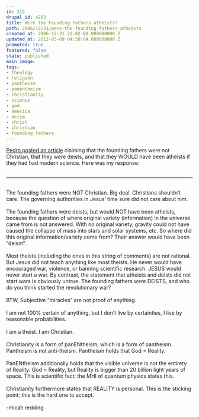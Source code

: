 ```yaml
---
id: 315
drupal_id: 4283
title: Were the Founding Fathers atheists?
path: 2006/12/31/were-the-founding-fathers-atheists
created_at: 2006-12-31 22:02:00.000000000 Z
updated_at: 2012-03-09 04:50:04.000000000 Z
promoted: true
featured: false
state: published
main_image: 
tags:
- theology
- religion
- pantheism
- panentheism
- christianity
- science
- god
- america
- deism
- christ
- christian
- founding fathers
---
```

<a href="http://www.wayofthemind.org/2006/12/28/deism-and-pantheism/">Pedro posted an article</a> claiming that the founding fathers were not Christian, that they were deists, and that they WOULD have been atheists if they had had modern science. Here was my response:<br /><br /><hr /><br />The founding fathers were NOT Christian. Big deal. Christians shouldn’t care. The governing authorities in Jesus’ time sure did not care about him.<br /><br />The founding fathers were deists, but would NOT have been atheists, because the question of where original variety (information) in the universe came from is not answered. With no original variety, gravity could not have caused the collapse of mass into stars and solar systems, etc. So where did this original information/variety come from? Their answer would have been “deism”.<br /><br />Most theists (including the ones in this string of comments) are not rational. But Jesus did not teach anything like most theists. He never would have encouraged war, violence, or banning scientific research. JESUS would never start a war. By contrast, the statement that atheists and deists did not start wars is obviously untrue. The founding fathers were DEISTS, and who do you think started the revolutionary war?<br /><br />BTW, Subjective “miracles” are not proof of anything.<br /><br />I am not 100% certain of anything, but I don’t live by certainties, I live by reasonable probabilities.<br /><br />I am a theist. I am Christian.<br /><br />Christianity is a form of panENtheism, which is a form of pantheism. Pantheism is not anti-theism. Pantheism holds that God = Reality.<br /><br />PanENtheism additionally holds that the visible universe is not the entirety of Reality. God = Reality, but Reality is bigger than 20 billion light years of space. This is scientific fact; the MHI of quantum physics states this.<br /><br />Christianity furthermore states that REALITY is personal. This is the sticking point; this is the hard one to accept.<br /><br />-micah redding
